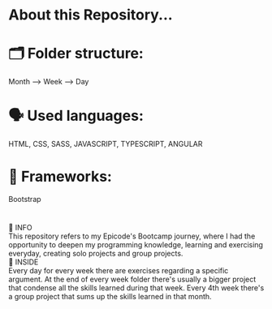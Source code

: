 # About this Repository...
# 🗂 Folder structure:
Month --> Week --> Day
# 🗣 Used languages:
HTML, CSS, SASS, JAVASCRIPT, TYPESCRIPT, ANGULAR
# 📓 Frameworks:
Bootstrap
#

🔗 INFO <br/>
This repository refers to my Epicode's Bootcamp journey, where I had the opportunity to deepen my programming knowledge, learning and exercising everyday,
creating solo projects and group projects. <br/>
🔗 INSIDE <br/>
Every day for every week there are exercises regarding a specific argument.
At the end of every week folder there's usually a bigger project that condense all the skills learned during that week.
Every 4th week there's a group project that sums up the skills learned in that month.
